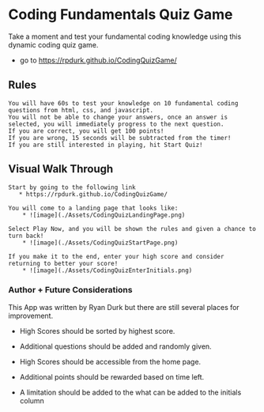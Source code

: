 # Coding Fundamentals Quiz Game

Take a moment and test your fundamental coding knowledge using this dynamic coding quiz game.
* go to https://rpdurk.github.io/CodingQuizGame/

## Rules

```
You will have 60s to test your knowledge on 10 fundamental coding questions from html, css, and javascript.
You will not be able to change your answers, once an answer is selected, you will immediately progress to the next question.
If you are correct, you will get 100 points!
If you are wrong, 15 seconds will be subtracted from the timer!
If you are still interested in playing, hit Start Quiz!
```

## Visual Walk Through

```
Start by going to the following link
   * https://rpdurk.github.io/CodingQuizGame/

You will come to a landing page that looks like:
    * ![image](./Assets/CodingQuizLandingPage.png)

Select Play Now, and you will be shown the rules and given a chance to turn back!
    * ![image](./Assets/CodingQuizStartPage.png)

If you make it to the end, enter your high score and consider returning to better your score!
    * ![image](./Assets/CodingQuizEnterInitials.png)
```

### Author + Future Considerations

This App was written by Ryan Durk but there are still several places for improvement.

* High Scores should be sorted by highest score.

* Additional questions should be added and randomly given.

* High Scores should be accessible from the home page.

* Additional points should be rewarded based on time left.

* A limitation should be added to the what can be added to the initials column